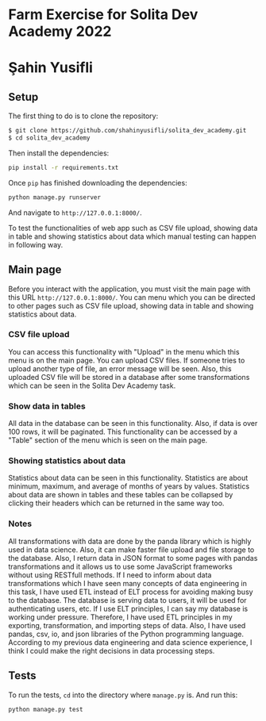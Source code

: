 # Farm Exercise for Solita Dev Academy 2022
# Şahin Yusifli

## Setup

The first thing to do is to clone the repository:

```sh
$ git clone https://github.com/shahinyusifli/solita_dev_academy.git
$ cd solita_dev_academy
```


Then install the dependencies:

```sh
pip install -r requirements.txt
```

Once `pip` has finished downloading the dependencies:
```sh
python manage.py runserver
```
And navigate to `http://127.0.0.1:8000/`.

To test the functionalities of web app such as CSV file upload, showing data in table and showing statistics about data which manual testing can happen in following way. 

## Main page

Before you interact with the application, you must visit the main page with this URL `http://127.0.0.1:8000/`. You can menu which you can be directed to other pages such as CSV file upload, showing data in table and showing statistics about data. 

### CSV file upload

You can access this functionality with "Upload" in the menu which this menu is on the main page. You can upload CSV files. If someone tries to upload another type of file, an error message will be seen. Also, this uploaded CSV file will be stored in a database after some transformations which can be seen in the Solita Dev Academy task.


### Show data in tables

All data in the database can be seen in this functionality. Also, if data is over 100 rows, it will be paginated. This functionality can be accessed by a "Table" section of the menu which is seen on the main page.


### Showing statistics about data

Statistics about data can be seen in this functionality. Statistics are about minimum, maximum, and average of months of years by values. Statistics about data are shown in tables and these tables can be collapsed by clicking their headers which can be returned in the same way too. 


### Notes

All transformations with data are done by the panda library which is highly used in data science. Also, it can make faster file upload and file storage to the database. Also, I return data in JSON format to some pages with pandas transformations and it allows us to use some JavaScript frameworks without using RESTfull methods. If I need to inform about data transformations which I have seen many concepts of data engineering in this task, I have used ETL instead of ELT process for avoiding making busy to the database. The database is serving data to users, it will be used for authenticating users, etc. If I use ELT principles, I can say my database is working under pressure. Therefore, I have used ETL principles in my exporting, transformation, and importing steps of data. Also, I have used pandas, csv, io, and json libraries of the Python programming language. According to my previous data engineering and data science experience, I think I could make the right decisions in data processing steps. 


## Tests

To run the tests, `cd` into the directory where `manage.py` is. And run this:
```
python manage.py test
